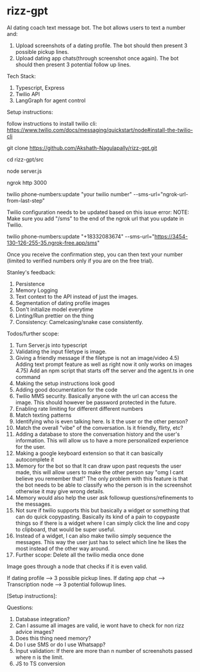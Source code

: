 # rizz-gpt

AI dating coach text message bot. The bot allows users to text a number and:

1. Upload screenshots of a dating profile. The bot should then present 3 possible pickup lines.
2. Upload dating app chats(through screenshot once again). The bot should then present 3 potential follow up lines.

Tech Stack:
1. Typescript, Express
2. Twilio API
3. LangGraph for agent control


Setup instructions:

follow instructions to install twilio cli: https://www.twilio.com/docs/messaging/quickstart/node#install-the-twilio-cli


git clone https://github.com/Akshath-Nagulapally/rizz-gpt.git

cd rizz-gpt/src

node server.js

ngrok http 3000

twilio phone-numbers:update "your twilio number" --sms-url="ngrok-url-from-last-step"

Twilio configuration needs to be updated based on this issue error: 
NOTE: Make sure you add "/sms" to the end of the ngrok url that you update in Twilio.


twilio phone-numbers:update "+18332083674" --sms-url="https://3454-130-126-255-35.ngrok-free.app/sms"



Once you receive the confirmation step, you can then text your number (limited to verified numbers only if you are on the free trial).

Stanley's feedback:

1) Persistence
2) Memory Logging
3) Text context to the API instead of just the images.
4) Segmentation of dating profile images
5) Don't initialize model everytime
6) Linting/Run prettier on the thing
7) Consistency: Camelcasing/snake case consistently.


Todos/further scope:
1) Turn Server.js into typescript
2) Validating the input filetype is image.
4) Giving a friendly message if the filetype is not an image/video
4.5) Adding text prompt feature as well as right now it only works on images
4.75) Add an npm script that starts off the server and the agent.ts in one command
5) Making the setup instructions look good
6) Adding good documentation for the code
7) Twilio MMS security. Basically anyone with the url can access the image. This should however be password protected in the future.
8) Enabling rate limiting for different different numbers
9) Match texting patterns
10) Identifying who is even talking here. Is it the user or the other person?
11) Match the overall "vibe" of the conversation. Is it friendly, flirty, etc?
12) Adding a database to store the conversation history and the user's information. This will allow us to have a more personalized experience for the user.
13) Making a google keyboard extension so that it can basically autocomplete it
14) Memory for the bot so that It can draw upon past requests the user made, this will allow users to make the other person say "omg I cant believe you remember that!" The only problem with this feature is that the bot needs to be able to classify who the person is in the screenshot otherwise it may give wrong details.
15) Memory would also help the user ask followup questions/refinements to the messages.
16) Not sure if twilio supports this but basically a widget or something that can do quick copypasting. Basically its kind of a pain to copypaste things so if there is a widget where I can simply click the line and copy to clipboard, that would be super useful.
17) Instead of a widget, I can also make twilio simply sequence the messages. This way the user just has to select which line he likes the most instead of the other way around.
18) Further scope: Delete all the twilio media once done


















Image goes through a node that checks if it is even valid.

If dating profile --> 3 possible pickup lines.
If dating app chat --> Transcription node --> 3 potential followup lines.

[Setup instructions]:














Questions:
1) Database integration?
2) Can I assume all images are valid, ie wont have to check for non rizz advice images?
3) Does this thing need memory?
4) Do I use SMS or do I use Whatsapp?
5) Input validation: If there are more than n number of screenshots passed where n is the limit.
6) JS to TS conversion
